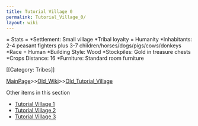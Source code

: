 ```yaml
---
title: Tutorial Village 0
permalink: Tutorial_Village_0/
layout: wiki
---
```

= Stats =
*Settlement: Small village
*Tribal loyalty = Humanity
*Inhabitants: 2-4 peasant fighters plus 3-7 children/horses/dogs/pigs/cows/donkeys
*Race = Human
*Building Style: Wood
*Stockpiles: Gold in treasure chests
*Crops Distance: 16
*Furniture: Standard room furniture  

[[Category: Tribes]]

[MainPage](/keeperrl_wiki/ "wikilink")>>[Old_Wiki](/keeperrl_wiki/Old_Wiki "wikilink")>>[Old_Tutorial_Village](/keeperrl_wiki/Old_Tutorial_Village "wikilink")

Other items in this section
-    [Tutorial Village 1](/keeperrl_wiki/Tutorial_Village_1 "wikilink")
-    [Tutorial Village 2](/keeperrl_wiki/Tutorial_Village_2 "wikilink")
-    [Tutorial Village 3](/keeperrl_wiki/Tutorial_Village_3 "wikilink")
